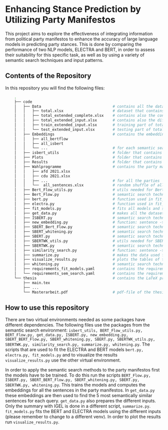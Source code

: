 # Enhancing Stance Prediction by Utilizing Party Manifestos

This project aims to explore the effectiveness of integrating information from political party manifestos to enhance the accuracy of large language models in predicting party stances. This is done by comparing the performance of two NLP models, ELECTRA and BERT, in order to assess their suitability for this specific task, as well as by using a variety of semantic search techniques and input patterns.


## Contents of the Repository

In this repository you will find the following files:
```bash
    .
    ├── code
    │   ├── Data                                # contains all the data sets which are needed to fit BERT and ELECTRA 
    │   │   ├── total.xlsx                      # dataset that contains party, query and agreement (from Maximilian Witte)
    │   │   ├── total_extended_complete.xlsx    # contains also the context (done by get_data.py)
    │   │   ├── total_extended_input.xlsx       # contains also the different input patterns (done by get_data.py)
    │   │   ├── train_extended_input.xlsx       # training part of total_extended_input (done by get_data.py)
    │   │   └── test_extended_input.xlsx        # testing part of total_extendend_input (done by get_data.py)
    │   ├── Embeddings                          # contains the embeddings for all sentences in the party manifestos
    │   │   ├── all_bertflow
    │   │   ├── all_isbert
    │   │   └── ...                             # for each semantic search method a separate file
    │   ├── isbert_utils                        # folder that contains all the utils needed for ISBERT.py
    │   ├── Plots                               # folder that contains the plots produced by visualize_results.py
    │   ├── Results                             # folder that contains the txt files with the model results
    │   ├── Wahlprogramme                       # contains the party manifestos
    │   │   ├── afd 2021.xlsx
    │   │   ├── cdu 2021.xlsx
    │   │   ├── ...                             # for all the parties
    │   │   └──  all_sentences.xlsx             # random shuffle of all sentences in all party manifestos (done by get_data.py)
    │   ├── Bert_Flow_utils.py                  # utils needed for Bert_Flow.py
    │   ├── Bert_Flow.py                        # semantic search technique BERT-Flow applied to BERT embeddings
    │   ├── bert.py                             # function used in fit_models.py to fit all BERT models
    │   ├── electra.py                          # function used in fit_models.py to fit all ELECTRA models
    │   ├── fit_models.py                       # fits all models and saves the accuracy and f1 score of the models on the test data
    │   ├── get_data.py                         # makes all the datasets used for training (apart from the summarization experiment)
    │   ├── ISBERT.py                           # semantic search technique ISBERT applied to BERT embeddings
    │   ├── new_embedding.py                    # function: sentence -> embedding
    │   ├── SBERT_Bert_Flow.py                  # semantic search technique BERT-Flow applied to SBERT embeddings
    │   ├── SBERT_whitening.py                  # semantic search technique Whitening applied to SBERT embeddings
    │   ├── SBERT.py                            # semantic search technique SBERT
    │   ├── SBERTWK_utils.py                    # utils needed for SBERTWK.py
    │   ├── SBERTWK.py                          # semantic search technique SBERTWK applied to BERT embeddings
    │   ├── similarity_search.py                # function: sentence -> 5 most semantically similar sentences
    │   ├── summarize.py                        # makes the data used for the summarization experiment
    │   ├── visualize_results.py                # plots the tables of the results for all models
    │   ├── whitening.py                        # semantic search technique Whitening applied to BERT embeddings
    │   ├── requirements_fit_models.yaml        # contains the requirements for the virtual environment for fitting the models
    │   └── requirements_sem_search.yaml        # contains the requirements for the semantic search virtual environment
    └── thesis                                  # contains the LaTeX project for the thesis and a pdf
        ├── main.tex                           
        ├── ...
        └── Masterarbeit.pdf                    # pdf-file of the thesis
``` 

## How to use this repository

There are two virtual environments needed as some packages have different dependencies. The following files use the packages from the semantic search environment: ``isbert_utils, BERT_Flow_utils.py, BERT_Flow.py, get_data.py, ISBERT.py, new_embedding.py, SBERT_BERT_Flow.py, SBERT_whitening.py, SBERT.py, SBERTWK_utils.py, SBERTWK.py, similarity_search.py, summarize.py, whitening.py``. The scripts that are used to fit the ELECTRA and BERT models ``bert.py, electra.py, fit_models.py`` and to visualize the results ``visualize_results.py`` use the other virtual environment.

In order to apply the semantic search methods to the party manifestos first the models have to be trained. To do this run the scripts ``BERT_Flow.py, ISBERT.py, SBERT_BERT_Flow.py, SBERT_whitening.py, SBERT.py, SBERTWK.py, whitening.py``. This trains the models and computes the embeddings for all the sentences in the party manifestos. In ``get_data.py`` these embeddings are then used to find the 5 most semantically similar sentences for each query. ``get_data.py`` also prepares the different inputs. Only the summary with IGEL is done in a different script, ``summarize.py``. ``fit_models.py`` fits the BERT and ELECTRA models using the different inputs (please remember to change to a different venv). In order to plot the results run ``visualize_results.py``.
